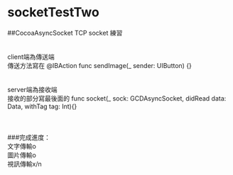 # socketTestTwo

##CocoaAsyncSocket TCP socket 練習<br />
<br />
<br />
client端為傳送端<br />
傳送方法寫在    @IBAction func sendImage(_ sender: UIButton) {}<br />
<br />
<br />
server端為接收端<br />
接收的部分寫最後面的  func socket(_ sock: GCDAsyncSocket, didRead data: Data, withTag tag: Int){}<br />
<br />
<br />
<br />
###完成進度：<br />
文字傳輸o   <br />
圖片傳輸o   <br />
視訊傳輸x/n
